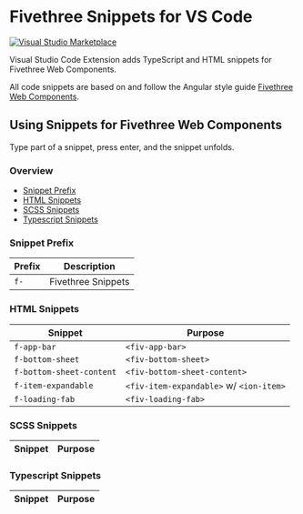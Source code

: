 # Fivethree Snippets for VS Code

[![Visual Studio Marketplace](https://vsmarketplacebadge.apphb.com/version-short/fivethree.vscode-fivethree-snippets.svg?style=flat-square)](https://marketplace.visualstudio.com/items?itemName=fivethree.vscode-fivethree-snippets)

Visual Studio Code Extension adds TypeScript and HTML snippets for Fivethree Web Components.

All code snippets are based on and follow the Angular style guide [Fivethree Web Components](https://github.com/fivethree-team/fivethree).

## Using Snippets for Fivethree Web Components

Type part of a snippet, press enter, and the snippet unfolds.

### Overview
* [Snippet Prefix](https://github.com/fivethree-team/vscode-fivethree-snippets#snippet-prefix)
* [HTML Snippets](https://github.com/fivethree-team/vscode-fivethree-snippets#html-snippets)
* [SCSS Snippets](https://github.com/fivethree-team/vscode-fivethree-snippets#scss-snippets)
* [Typescript Snippets](https://github.com/fivethree-team/vscode-fivethree-snippets#typescript-snippets)

### Snippet Prefix

| Prefix | Description |
| ------- | ----------|
| `f-` | Fivethree Snippets |

### HTML Snippets

| Snippet                      | Purpose                                                      |
| ---------------------------- | ------------------------------------------------------------ |
| `f-app-bar`                | `<fiv-app-bar>`                                                    |
| `f-bottom-sheet`                | `<fiv-bottom-sheet>`                                                    |
| `f-bottom-sheet-content`                | `<fiv-bottom-sheet-content>`                                                    |
| `f-item-expandable`                | `<fiv-item-expandable>` w/ `<ion-item>`                                                    |
| `f-loading-fab`                | `<fiv-loading-fab>`                                                    |

### SCSS Snippets

| Snippet                      | Purpose                                                      |
| ---------------------------- | ------------------------------------------------------------ |

### Typescript Snippets

| Snippet                      | Purpose                                                      |
| ---------------------------- | ------------------------------------------------------------ |

